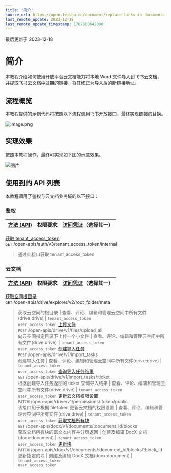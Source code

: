 ```yaml
---
title: "简介"
source_url: https://open.feishu.cn/document/replace-links-in-documents-after-data-migration/introduction
last_remote_update: 2023-12-18
last_remote_update_timestamp: 1702880642000
---
```

最后更新于 2023-12-18

# 简介

本教程介绍如何使用开放平台云文档能力将本地 Word 文件导入到飞书云文档，并提取飞书云文档中过期的链接，将其修正为导入后的新链接地址。

## 流程概览

本教程提供的示例代码将按照以下流程调用飞书开放接口，最终实现链接的替换。

![image.png](https://sf3-cn.feishucdn.com/obj/open-platform-opendoc/449d37340de5130093217eccfc63a80f_W6dyQM5iKc.png?height=896&lazyload=true&maxWidth=750&width=918)

## 实现效果

按照本教程操作，最终可实现如下图的示意效果。

![图片](https://p9-arcosite.byteimg.com/tos-cn-i-goo7wpa0wc/5b82c8ab82c64d958a95cea299ddad00~tplv-goo7wpa0wc-image.image?height=821&lazyload=true&maxWidth=550&width=1280)

## 使用到的 API 列表

本教程调用了鉴权与云文档业务域的以下接口：

### 鉴权

**[方法 (API)](https://open.feishu.cn/document/ukTMukTMukTM/uITNz4iM1MjLyUzM)** | 权限要求 | **[访问凭证](https://open.feishu.cn/document/ukTMukTMukTM/uMTNz4yM1MjLzUzM)（选择其一）**
--- | --- | ---
[获取 tenant_access_token](https://open.feishu.cn/document/ukTMukTMukTM/ukDNz4SO0MjL5QzM/auth-v3/auth/tenant_access_token_internal)  
`GET` /open-apis/auth/v3/tenant_access_token/internal  
> 通过此接口获取 tenant_access_token

### 云文档

**[方法 (API)](https://open.feishu.cn/document/ukTMukTMukTM/uITNz4iM1MjLyUzM)** | 权限要求 | **[访问凭证](https://open.feishu.cn/document/ukTMukTMukTM/uMTNz4yM1MjLzUzM)（选择其一）**
--- | --- | ---
[获取空间根目录](https://open.feishu.cn/document/ukTMukTMukTM/ugTNzUjL4UzM14CO1MTN/get-root-folder-meta)  
`GET` /open-apis/drive/explorer/v2/root_folder/meta  
> 获取云空间的根目录 | 查看、评论、编辑和管理云空间中所有文件(drive:drive) | `tenant_access_token`  
                `user_access_token`
[上传文件](https://open.feishu.cn/document/uAjLw4CM/ukTMukTMukTM/reference/drive-v1/file/upload_all)  
`POST` /open-apis/drive/v1/files/upload_all  
> 向云空间指定目录下上传一个小文件 | 查看、评论、编辑和管理云空间中所有文件(drive:drive) | `tenant_access_token`  
                `user_access_token`
[创建导入任务](https://open.feishu.cn/document/uAjLw4CM/ukTMukTMukTM/reference/drive-v1/import_task/create)  
`POST` /open-apis/drive/v1/import_tasks  
> 创建导入任务 | 查看、评论、编辑和管理云空间中所有文件(drive:drive) | `tenant_access_token`  
                `user_access_token`
[查询导入任务结果](https://open.feishu.cn/document/uAjLw4CM/ukTMukTMukTM/reference/drive-v1/import_task/get)  
`GET` /open-apis/drive/v1/import_tasks/:ticket  
> 根据创建导入任务返回的 ticket 查询导入结果 | 查看、评论、编辑和管理云空间中所有文件(drive:drive) | `tenant_access_token`  
                `user_access_token`
[更新云文档权限设置](https://open.feishu.cn/document/uAjLw4CM/ukTMukTMukTM/reference/drive-v1/permission-public/patch)  
`PATCH` /open-apis/drive/v1/permissions/:token/public  
> 该接口用于根据 filetoken 更新云文档的权限设置 | 查看、评论、编辑和管理云空间中所有文件(drive:drive) | `tenant_access_token`  
                `user_access_token`
[获取文档所有块](https://open.feishu.cn/document/ukTMukTMukTM/uUDN04SN0QjL1QDN/document-docx/docx-v1/document-block/list)  
`GET` /open-apis/docx/v1/documents/:document_id/blocks  
> 获取文档所有块的富文本内容并分页返回 | 创建及编辑 DocX 文档(docx:document) | `tenant_access_token`  
                `user_access_token`
[更新块](https://open.feishu.cn/document/ukTMukTMukTM/uUDN04SN0QjL1QDN/document-docx/docx-v1/document-block/patch)  
`PATCH` /open-apis/docx/v1/documents/:document_id/blocks/:block_id  
> 更新指定的块 | 创建及编辑 DocX 文档(docx:document) | `tenant_access_token`  
                `user_access_token`
